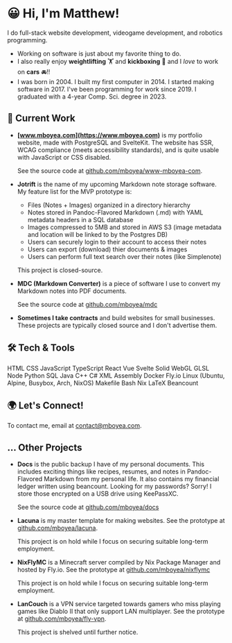 # 😀 Hi, I'm Matthew!

I do full-stack website development, videogame development, and robotics programming.

- Working on software is just about my favorite thing to do.
- I also really enjoy **weightlifting** 🏋️ and **kickboxing** 🥊 and I *love* to work on **cars** 🚘!!
- I was born in 2004. I built my first computer in 2014. I started making software in 2017. I've been programming for work since 2019. I graduated with a 4-year Comp. Sci. degree in 2023.

## 🔭 Current Work

- **[www.mboyea.com](https://www.mboyea.com)** is my portfolio website, made with PostgreSQL and SvelteKit.
  The website has SSR, WCAG compliance (meets accessibility standards), and is quite usable with JavaScript or CSS disabled.
  
  See the source code at [github.com/mboyea/www-mboyea-com](https://github.com/mboyea/www-mboyea-com).
- **Jotrift** is the name of my upcoming Markdown note storage software.
  My feature list for the MVP prototype is:
  
  - Files (Notes + Images) organized in a directory hierarchy
  - Notes stored in Pandoc-Flavored Markdown (.md) with YAML metadata headers in a SQL database
  - Images compressed to 5MB and stored in AWS S3 (image metadata and location will be linked to by the Postgres DB)
  - Users can securely login to their account to access their notes
  - Users can export (download) thier documents & images
  - Users can perform full text search over their notes (like Simplenote)
  
  This project is closed-source. 
- **MDC (Markdown Converter)** is a piece of software I use to convert my Markdown notes into PDF documents.
  
  See the source code at [github.com/mboyea/mdc](https://github.com/mboyea/mdc)
- **Sometimes I take contracts** and build websites for small businesses.
  These projects are typically closed source and I don't advertise them.

## 🛠 Tech & Tools

HTML
CSS
JavaScript
TypeScript
React
Vue
Svelte
Solid
WebGL
GLSL
Node
Python
SQL
Java
C++
C#
XML
Assembly
Docker
Fly.io
Linux (Ubuntu, Alpine, Busybox, Arch, NixOS)
Makefile
Bash
Nix
LaTeX
Beancount

## 🌍 Let's Connect!

To contact me, email at [contact@mboyea.com](mailto:contact@mboyea.com).

## ... Other Projects

- **Docs** is the public backup I have of my personal documents.
  This includes exciting things like recipes, resumes, and notes in Pandoc-Flavored Markdown from my personal life.
  It also contains my financial ledger written using beancount.
  Looking for my passwords? Sorry! I store those encrypted on a USB drive using KeePassXC.
  
  See the source code at [github.com/mboyea/docs](https://github.com/mboyea/docs)
- **Lacuna** is my master template for making websites.
  See the prototype at [github.com/mboyea/lacuna](https://github.com/mboyea/lacuna).
  
  This project is on hold while I focus on securing suitable long-term employment.
- **NixFlyMC** is a Minecraft server compiled by Nix Package Manager and hosted by Fly.io.
  See the prototype at [github.com/mboyea/nixflymc](https://github.com/mboyea/nixflymc)
  
  This project is on hold while I focus on securing suitable long-term employment.
- **LanCouch** is a VPN service targeted towards gamers who miss playing games like Diablo II that only support LAN multiplayer.
  See the prototype at [github.com/mboyea/fly-vpn](https://github.com/mboyea/fly-vpn).
  
  This project is shelved until further notice.
